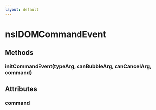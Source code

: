 ```yaml
---
layout: default
---
```


# nsIDOMCommandEvent #

## Methods ##

### initCommandEvent(typeArg, canBubbleArg, canCancelArg, command) ###

## Attributes ##

### command ###
